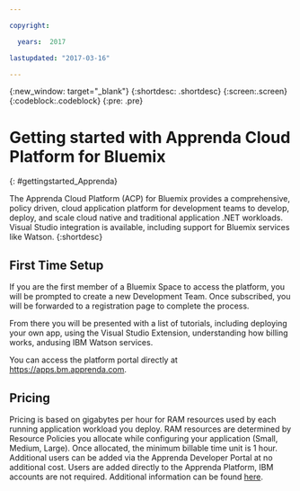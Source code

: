 ```yaml
---

copyright:

  years:  2017

lastupdated: "2017-03-16"

---
```


{:new_window: target="_blank"}
{:shortdesc: .shortdesc}
{:screen:.screen}
{:codeblock:.codeblock}
{:pre: .pre}


# Getting started with Apprenda Cloud Platform for Bluemix
{: #gettingstarted_Apprenda}

The Apprenda Cloud Platform (ACP) for Bluemix provides a comprehensive, policy driven, cloud application platform for development teams to develop, deploy, and scale cloud native and traditional application .NET workloads.  Visual Studio integration is available, including support for Bluemix services like Watson.
{:shortdesc}


## First Time Setup
 If you are the first member of a Bluemix Space to access the platform, you will be prompted to create a new Development Team. Once subscribed, you will be forwarded to a registration page to complete the process.

 From there you will be presented with a list of tutorials, including deploying your own app, using the Visual Studio Extension, understanding how billing works, andusing IBM Watson services.
 
 You can access the platform portal directly at https://apps.bm.apprenda.com.
 
## Pricing
 Pricing is based on gigabytes per hour for RAM resources used by each running application workload you deploy.  RAM resources are determined by Resource Policies you allocate while configuring your application (Small, Medium, Large). Once allocated, the minimum billable time unit is 1 hour. Additional users can be added via the Apprenda Developer Portal at no additional cost. Users are added directly to the Apprenda Platform, IBM accounts are not required. Additional information can be found [here](https://apps.bm.apprenda.com/tutorial/how-bluemix-net-billing-works.html).


<!-- Related links moved to toc file:
# Related Links
{: #rellinks notoc}

## Help and Support
{: #general}

* [Apprenda Home](https://apprenda.com/){:new_window}
* [For Developers](http://docs.apprenda.com/current/developers){:new_window}
* [Support](https://support.apprenda.com/hc/en-us){:new_window}
* [Slack User Group](https://apprenda-bluemix.slack.com){:new_window}

## Tutorials
{: #samples}

* [Tutorials Home](https://apps.bm.apprenda.com/tutorial/){:new_window}
* [Developer Tutorials Home](http://docs.apprenda.com/current/tutorials){:new_window}

## API Reference
{: #api}

* [Apprenda API Documentation](http://docs.apprenda.com/apprenda-apis){:new_window}
-->
